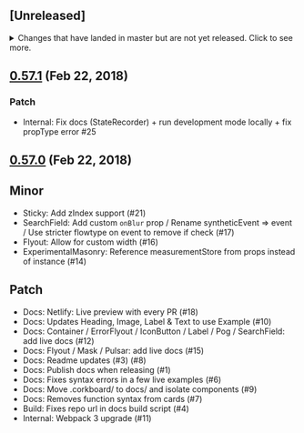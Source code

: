 ## [Unreleased]
<details>
  <summary>
    Changes that have landed in master but are not yet released.
    Click to see more.
  </summary>

### Minor
### Patch

- Internal: Adds [Danger](http://danger.systems/js/) to pull requests.

</details>

## [0.57.1] (Feb 22, 2018)
### Patch
* Internal: Fix docs (StateRecorder) + run development mode locally + fix propType error #25

## [0.57.0] (Feb 22, 2018)
## Minor
* Sticky: Add zIndex support (#21)
* SearchField: Add custom `onBlur` prop / Rename syntheticEvent => event / Use stricter flowtype on event to remove if check (#17)
* Flyout: Allow for custom width (#16)
* ExperimentalMasonry: Reference measurementStore from props instead of instance (#14)

## Patch
* Docs: Netlify: Live preview with every PR (#18)
* Docs: Updates Heading, Image, Label & Text to use Example (#10)
* Docs: Container / ErrorFlyout / IconButton / Label / Pog / SearchField: add live docs (#12)
* Docs: Flyout / Mask / Pulsar: add live docs (#15)
* Docs: Readme updates (#3) (#8)
* Docs: Publish docs when releasing (#1)
* Docs: Fixes syntax errors in a few live examples (#6)
* Docs: Move .corkboard/ to docs/ and isolate components (#9)
* Docs: Removes function syntax from cards (#7)
* Build: Fixes repo url in docs build script (#4)
* Internal: Webpack 3 upgrade (#11)

[0.57.1]: https://deploy-preview-26--gestalt.netlify.com/
[0.57.0]: https://deploy-preview-24--gestalt.netlify.com/
